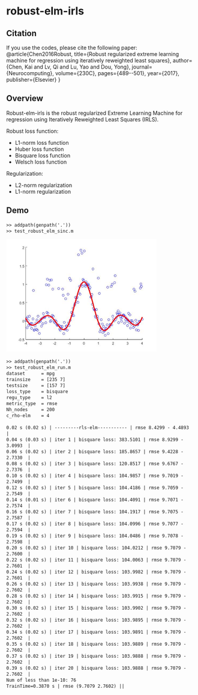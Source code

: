 robust-elm-irls
===========================

## Citation
If you use the codes, please cite the following paper:
    @article{Chen2016Robust,
      title={Robust regularized extreme learning machine for regression using iteratively reweighted least squares},
      author={Chen, Kai and Lv, Qi and Lu, Yao and Dou, Yong},
      journal={Neurocomputing},
      volume={230C},
      pages={489--501},
      year={2017},
      publisher={Elsevier}
    }

## Overview
Robust-elm-irls is the robust regularized Extreme Learning Machine for regression using Iteratively Reweighted Least Squares (IRLS).

Robust loss function:
- L1-norm loss function
- Huber loss function
- Bisquare loss function
- Welsch loss function

Regularization:
- L2-norm regularization
- L1-norm regularization

## Demo


```
>> addpath(genpath('.'))
>> test_robust_elm_sinc.m
```
<img src="https://github.com/KaenChan/robust-elm-irls/blob/master/test_robust_elm/sinc_result.jpg" height="300" width="400" >


```
>> addpath(genpath('.'))
>> test_robust_elm_run.m
dataset      = mpg
trainsize    = [235 7]
testsize     = [157 7]
loss_type    = bisquare
regu_type    = l2
metric_type  = rmse
Nh_nodes     = 200
c_rho-elm    = 4

0.02 s (0.02 s) | ---------rls-elm----------- | rmse 8.4299 - 4.4893  |
0.04 s (0.03 s) | iter 1 | bisquare loss: 383.5101 | rmse 8.9299 - 3.0993  |
0.06 s (0.02 s) | iter 2 | bisquare loss: 185.8657 | rmse 9.4228 - 2.7330  |
0.08 s (0.02 s) | iter 3 | bisquare loss: 120.8517 | rmse 9.6767 - 2.7376  |
0.10 s (0.02 s) | iter 4 | bisquare loss: 104.9857 | rmse 9.7019 - 2.7499  |
0.12 s (0.02 s) | iter 5 | bisquare loss: 104.4186 | rmse 9.7059 - 2.7549  |
0.14 s (0.01 s) | iter 6 | bisquare loss: 104.4091 | rmse 9.7071 - 2.7574  |
0.16 s (0.02 s) | iter 7 | bisquare loss: 104.1917 | rmse 9.7075 - 2.7587  |
0.17 s (0.02 s) | iter 8 | bisquare loss: 104.0996 | rmse 9.7077 - 2.7594  |
0.19 s (0.02 s) | iter 9 | bisquare loss: 104.0486 | rmse 9.7078 - 2.7598  |
0.20 s (0.02 s) | iter 10 | bisquare loss: 104.0212 | rmse 9.7079 - 2.7600  |
0.22 s (0.02 s) | iter 11 | bisquare loss: 104.0063 | rmse 9.7079 - 2.7601  |
0.24 s (0.02 s) | iter 12 | bisquare loss: 103.9982 | rmse 9.7079 - 2.7601  |
0.26 s (0.02 s) | iter 13 | bisquare loss: 103.9938 | rmse 9.7079 - 2.7602  |
0.28 s (0.02 s) | iter 14 | bisquare loss: 103.9915 | rmse 9.7079 - 2.7602  |
0.30 s (0.02 s) | iter 15 | bisquare loss: 103.9902 | rmse 9.7079 - 2.7602  |
0.32 s (0.02 s) | iter 16 | bisquare loss: 103.9895 | rmse 9.7079 - 2.7602  |
0.34 s (0.02 s) | iter 17 | bisquare loss: 103.9891 | rmse 9.7079 - 2.7602  |
0.35 s (0.02 s) | iter 18 | bisquare loss: 103.9889 | rmse 9.7079 - 2.7602  |
0.37 s (0.02 s) | iter 19 | bisquare loss: 103.9888 | rmse 9.7079 - 2.7602  |
0.39 s (0.02 s) | iter 20 | bisquare loss: 103.9888 | rmse 9.7079 - 2.7602  |
Num of less than 1e-10: 76
TrainTime=0.3870 s | rmse (9.7079 2.7602) ||
```
